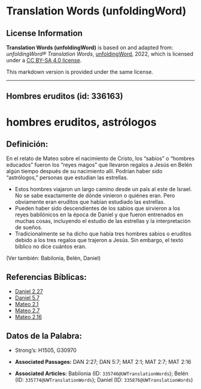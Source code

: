 # Translation Words (unfoldingWord)

## License Information

**Translation Words (unfoldingWord)** is based on and adapted from: _unfoldingWord® Translation Words_, [unfoldingWord](https://unfoldingword.org/utw), 2022, which is licensed under a [CC BY-SA 4.0 license](https://creativecommons.org/licenses/by-sa/4.0/legalcode.en).

This markdown version is provided under the same license.



--------------------------------

## Hombres eruditos (id: 336163)

hombres eruditos, astrólogos
============================

Definición:
-----------

En el relato de Mateo sobre el nacimiento de Cristo, los “sabios” o “hombres educados” fueron los “reyes magos” que llevaron regalos a Jesús en Belén algún tiempo después de su nacimiento allí. Podrían haber sido “astrólogos,” personas que estudian las estrellas.

* Estos hombres viajaron un largo camino desde un país al este de Israel. No se sabe exactamente de dónde vinieron o quiénes eran. Pero obviamente eran eruditos que habían estudiado las estrellas.
* Pueden haber sido descendientes de los sabios que sirvieron a los reyes babilónicos en la época de Daniel y que fueron entrenados en muchas cosas, incluyendo el estudio de las estrellas y la interpretación de sueños.
* Tradicionalmente se ha dicho que había tres hombres sabios o eruditos debido a los tres regalos que trajeron a Jesús. Sin embargo, el texto bíblico no dice cuántos eran.

(Ver también: Babilonia, Belén, Daniel)

Referencias Bíblicas:
---------------------

* [Daniel 2\.27](https://ref.ly/Dan2:27)
* [Daniel 5\.7](https://ref.ly/Dan5:7)
* [Mateo 2\.1](https://ref.ly/Matt2:1)
* [Mateo 2\.7](https://ref.ly/Matt2:7)
* [Mateo 2\.16](https://ref.ly/Matt2:16)

Datos de la Palabra:
--------------------

* Strong’s: H1505, G30970

* **Associated Passages:** DAN 2:27; DAN 5:7; MAT 2:1; MAT 2:7; MAT 2:16
* **Associated Articles:** Babilonia (ID: `335746@UWTranslationWords`); Belén (ID: `335774@UWTranslationWords`); Daniel (ID: `335876@UWTranslationWords`)


